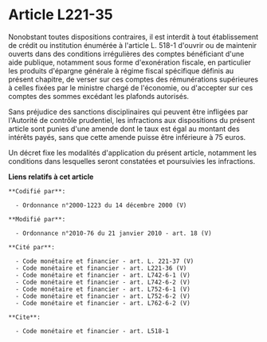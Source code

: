 # Article L221-35

Nonobstant toutes dispositions contraires, il est interdit à tout établissement de crédit ou institution énumérée à l'article
L. 518-1 d'ouvrir ou de maintenir ouverts dans des conditions irrégulières des comptes bénéficiant d'une aide publique,
notamment sous forme d'exonération fiscale, en particulier les produits d'épargne générale à régime fiscal spécifique définis
au présent chapitre, de verser sur ces comptes des rémunérations supérieures à celles fixées par le ministre chargé de
l'économie, ou d'accepter sur ces comptes des sommes excédant les plafonds autorisés. 

Sans préjudice des sanctions disciplinaires qui peuvent être infligées par l'Autorité de contrôle prudentiel, les infractions
aux dispositions du présent article sont punies d'une amende dont le taux est égal au montant des intérêts payés, sans que
cette amende puisse être inférieure à 75 euros. 

Un décret fixe les modalités d'application du présent article, notamment les conditions dans lesquelles seront constatées et
poursuivies les infractions.

**Liens relatifs à cet article**

	**Codifié par**:

	  - Ordonnance n°2000-1223 du 14 décembre 2000 (V)

	**Modifié par**:

	  - Ordonnance n°2010-76 du 21 janvier 2010 - art. 18 (V)

	**Cité par**:

	  - Code monétaire et financier - art. L. 221-37 (V)
	  - Code monétaire et financier - art. L221-36 (V)
	  - Code monétaire et financier - art. L742-6-1 (V)
	  - Code monétaire et financier - art. L742-6-2 (V)
	  - Code monétaire et financier - art. L752-6-1 (V)
	  - Code monétaire et financier - art. L752-6-2 (V)
	  - Code monétaire et financier - art. L762-6-2 (V)

	**Cite**:

	  - Code monétaire et financier - art. L518-1
